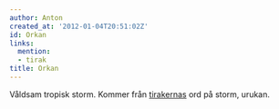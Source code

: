 ```yaml
---
author: Anton
created_at: '2012-01-04T20:51:02Z'
id: Orkan
links:
  mention:
  - tirak
title: Orkan
---
```


Våldsam tropisk storm. Kommer från [tirakernas] ord på storm, urukan.

  [tirakernas]: tirak
